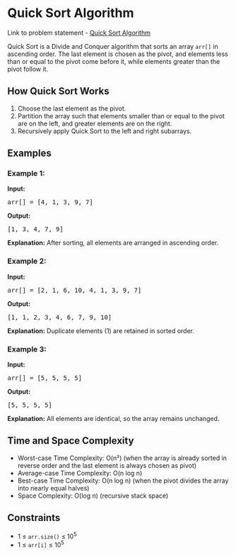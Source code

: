 <h1>Quick Sort Algorithm</h1>

<p> Link to problem statement - <a href="https://www.geeksforgeeks.org/problems/merge-sort/1">Quick Sort Algorithm</a></p>

<p>Quick Sort is a Divide and Conquer algorithm that sorts an array <code>arr[]</code> in ascending order. The last element is chosen as the pivot, and elements less than or equal to the pivot come before it, while elements greater than the pivot follow it.</p>

<h2>How Quick Sort Works</h2>
<ol>
  <li>Choose the last element as the pivot.</li>
  <li>Partition the array such that elements smaller than or equal to the pivot are on the left, and greater elements are on the right.</li>
  <li>Recursively apply Quick Sort to the left and right subarrays.</li>
</ol>

<h2>Examples</h2>

<h3>Example 1:</h3>
<p><strong>Input:</strong></p>
<pre>arr[] = [4, 1, 3, 9, 7]</pre>
<p><strong>Output:</strong></p>
<pre>[1, 3, 4, 7, 9]</pre>
<p><strong>Explanation:</strong> After sorting, all elements are arranged in ascending order.</p>

<h3>Example 2:</h3>
<p><strong>Input:</strong></p>
<pre>arr[] = [2, 1, 6, 10, 4, 1, 3, 9, 7]</pre>
<p><strong>Output:</strong></p>
<pre>[1, 1, 2, 3, 4, 6, 7, 9, 10]</pre>
<p><strong>Explanation:</strong> Duplicate elements (1) are retained in sorted order.</p>

<h3>Example 3:</h3>
<p><strong>Input:</strong></p>
<pre>arr[] = [5, 5, 5, 5]</pre>
<p><strong>Output:</strong></p>
<pre>[5, 5, 5, 5]</pre>
<p><strong>Explanation:</strong> All elements are identical, so the array remains unchanged.</p>

<h2>Time and Space Complexity</h2>
<ul>
  <li>Worst-case Time Complexity: O(n²) (when the array is already sorted in reverse order and the last element is always chosen as pivot)</li>
  <li>Average-case Time Complexity: O(n log n)</li>
  <li>Best-case Time Complexity: O(n log n) (when the pivot divides the array into nearly equal halves)</li>
  <li>Space Complexity: O(log n) (recursive stack space)</li>
</ul>

<h2>Constraints</h2>
<ul>
  <li>1 ≤ <code>arr.size()</code> ≤ 10<sup>5</sup></li>
  <li>1 ≤ <code>arr[i]</code> ≤ 10<sup>5</sup></li>
</ul>
